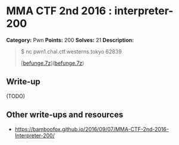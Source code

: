 # MMA CTF 2nd 2016 : interpreter-200

**Category:** Pwn
**Points:** 200
**Solves:** 21
**Description:**

> $ nc pwn1.chal.ctf.westerns.tokyo 62839
> 
> 
> [[befunge.7z](./befunge.7z)]([befunge.7z](./befunge.7z))
> 


## Write-up

(TODO)

## Other write-ups and resources

* https://bamboofox.github.io/2016/09/07/MMA-CTF-2nd-2016-Interpreter-200/
